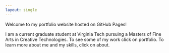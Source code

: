 ```yaml
---
layout: single
---
```


Welcome to my portfolio website hosted on GitHub Pages!

I am a current graduate student at Virginia Tech pursuing a Masters of Fine Arts in Creative Technologies. To see some of my work click on portfolio. To learn more about me and my skills, click on about.
